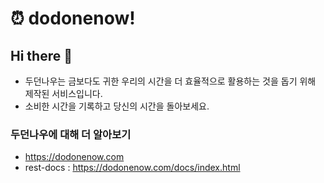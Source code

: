 # ⏰ dodonenow!
## Hi there 👋
- 두던나우는 금보다도 귀한 우리의 시간을 더 효율적으로 활용하는 것을 돕기 위해 제작된 서비스입니다.
- 소비한 시간을 기록하고 당신의 시간을 돌아보세요.

### 두던나우에 대해 더 알아보기
- https://dodonenow.com
- rest-docs : https://dodonenow.com/docs/index.html

<!--

**Here are some ideas to get you started:**

🙋‍♀️ A short introduction - what is your organization all about?
🌈 Contribution guidelines - how can the community get involved?
👩‍💻 Useful resources - where can the community find your docs? Is there anything else the community should know?
🍿 Fun facts - what does your team eat for breakfast?
🧙 Remember, you can do mighty things with the power of [Markdown](https://docs.github.com/github/writing-on-github/getting-started-with-writing-and-formatting-on-github/basic-writing-and-formatting-syntax)
-->
